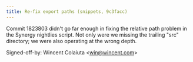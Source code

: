 ```yaml
---
title: Re-fix export paths (snippets, 9c3facc)
---
```


Commit 1823803 didn't go far enough in fixing the relative path problem in the Synergy nightlies script. Not only were we missing the trailing "src" directory; we were also operating at the wrong depth.

Signed-off-by: Wincent Colaiuta &lt;win@wincent.com&gt;
